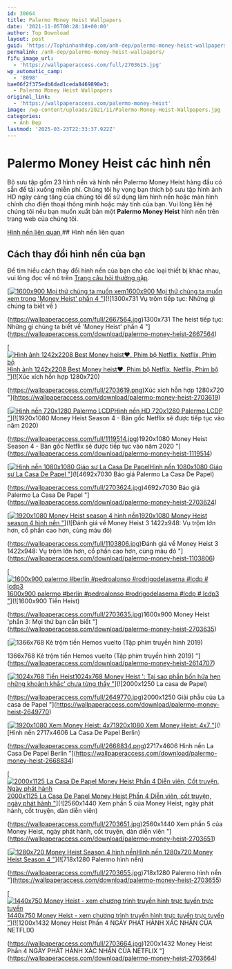 ```yaml
---
id: 30064
title: Palermo Money Heist Wallpapers
date: '2021-11-05T00:28:18+00:00'
author: Top Download
layout: post
guid: 'https://Tophinhanhdep.com/anh-dep/palermo-money-heist-wallpapers/'
permalink: /anh-dep/palermo-money-heist-wallpapers/
fifu_image_url:
  - 'https://wallpaperaccess.com/full/2703615.jpg'
wp_automatic_camp:
  - '8098'
bae06f2f375edb6dad1ceda8469898e3:
  - Palermo Money Heist Wallpapers
original_link:
  - 'https://wallpaperaccess.com/palermo-money-heist'
image: /wp-content/uploads/2021/11/Palermo-Money-Heist-Wallpapers.jpg
categories:
  - Ảnh Đẹp
lastmod: '2025-03-23T22:33:37.922Z'
---
```

# Palermo Money Heist các hình nền

Bộ sưu tập gồm 23 hình nền và hình nền Palermo Money Heist hàng đầu có sẵn để tải xuống miễn phí. Chúng tôi hy vọng bạn thích bộ sưu tập hình ảnh HD ngày càng tăng của chúng tôi để sử dụng làm hình nền hoặc màn hình chính cho điện thoại thông minh hoặc máy tính của bạn. Vui lòng liên hệ chúng tôi nếu bạn muốn xuất bản một **Palermo Money Heist** hình nền trên trang web của chúng tôi.

[Hình nền liên quan ](#related) ## Hình nền liên quan

## Cách thay đổi hình nền của bạn

Để tìm hiểu cách thay đổi hình nền của bạn cho các loại thiết bị khác nhau, vui lòng đọc về nó trên [Trang câu hỏi thường gặp](https://tophinhanhdep.com/faq/).

  
[[![1600x900 Mọi thứ chúng ta muốn xem ](https://wallpaperaccess.com/full/2703615.jpg)1600x900 Mọi thứ chúng ta muốn xem trong 'Money Heist' phần 4 "](https://wallpaperaccess.com/download/palermo-money-heist-2703615)](![1300x731 Vụ trộm tiếp tục: Những gì chúng ta biết về )

(https://wallpaperaccess.com/full/2667564.jpg)1300x731 The heist tiếp tục: Những gì chúng ta biết về 'Money Heist' phần 4 "](https://wallpaperaccess.com/download/palermo-money-heist-2667564)

[[![Hình ảnh 1242x2208 Best Money heist❤️.  Phim bộ Netflix, Netflix, Phim bộ](https://wallpaperaccess.com/full/2703618.jpg)Hình ảnh 1242x2208 Best Money heist❤️. Phim bộ Netflix, Netflix, Phim bộ "](https://wallpaperaccess.com/download/palermo-money-heist-2703618)](![Xúc xích hỗn hợp 1280x720)

(https://wallpaperaccess.com/full/2703619.png)Xúc xích hỗn hợp 1280x720 "](https://wallpaperaccess.com/download/palermo-money-heist-2703619)

[[![Hình nền 720x1280 Palermo LCDP](https://wallpaperaccess.com/full/2703621.jpg)Hình nền HD 720x1280 Palermo LCDP "](https://wallpaperaccess.com/download/palermo-money-heist-2703621)](![1920x1080 Money Heist Season 4 - Bản gốc Netflix sẽ được tiếp tục vào năm 2020)

(https://wallpaperaccess.com/full/1119514.jpg)1920x1080 Money Heist Season 4 - Bản gốc Netflix sẽ được tiếp tục vào năm 2020 "](https://wallpaperaccess.com/download/palermo-money-heist-1119514)

[[![Hình nền 1080x1080 Giáo sư La Casa De Papel](https://wallpaperaccess.com/full/2703623.jpg)Hình nền 1080x1080 Giáo sư La Casa De Papel "](https://wallpaperaccess.com/download/palermo-money-heist-2703623)](![4692x7030 Báo giá Palermo La Casa De Papel)

(https://wallpaperaccess.com/full/2703624.jpg)4692x7030 Báo giá Palermo La Casa De Papel "](https://wallpaperaccess.com/download/palermo-money-heist-2703624)

[[![1920x1080 Money Heist season 4 hình nền](https://wallpaperaccess.com/full/2681901.jpg)1920x1080 Money Heist season 4 hình nền "](https://wallpaperaccess.com/download/palermo-money-heist-2681901)](![Đánh giá về Money Heist 3 1422x948: Vụ trộm lớn hơn, cổ phần cao hơn, cùng màu đỏ)

(https://wallpaperaccess.com/full/1103806.jpg)Đánh giá về Money Heist 3 1422x948: Vụ trộm lớn hơn, cổ phần cao hơn, cùng màu đỏ "](https://wallpaperaccess.com/download/palermo-money-heist-1103806)

[[![1600x900 palermo #berlin #pedroalonso #rodrigodelaserna #lcdp # lcdp3](https://wallpaperaccess.com/full/2703634.png)1600x900 palermo #berlin #pedroalonso #rodrigodelaserna #lcdp # lcdp3 "](https://wallpaperaccess.com/download/palermo-money-heist-2703634)](![1600x900 Tiền Heist)

(https://wallpaperaccess.com/full/2703635.jpg)1600x900 Money Heist 'phần 3: Mọi thứ bạn cần biết "](https://wallpaperaccess.com/download/palermo-money-heist-2703635)

[![1366x768 Kẻ trộm tiền Hemos vuelto (Tập phim truyền hình 2019)](https://wallpaperaccess.com/full/2614707.jpg)

1366x768 Kẻ trộm tiền Hemos vuelto (Tập phim truyền hình 2019) "](https://wallpaperaccess.com/download/palermo-money-heist-2614707)

[[![1024x768 Tiền Heist](https://wallpaperaccess.com/full/2614711.jpg)1024x768 Money Heist ': Tại sao phần bốn hứa hẹn những khoảnh khắc' chưa từng thấy "](https://wallpaperaccess.com/download/palermo-money-heist-2614711)](![2000x1250 La casa de Papel)

(https://wallpaperaccess.com/full/2649770.jpg)2000x1250 Giải phẫu của La casa de Papel "](https://wallpaperaccess.com/download/palermo-money-heist-2649770)

[[![1920x1080 Xem Money Heist: 4x7](https://wallpaperaccess.com/full/2703645.jpg)1920x1080 Xem Money Heist: 4x7 "](https://wallpaperaccess.com/download/palermo-money-heist-2703645)](![Hình nền 2717x4606 La Casa De Papel Berlin)

(https://wallpaperaccess.com/full/2668834.png)2717x4606 Hình nền La Casa De Papel Berlin "](https://wallpaperaccess.com/download/palermo-money-heist-2668834)

[[![2000x1125 La Casa De Papel Money Heist Phần 4 Diễn viên, Cốt truyện, Ngày phát hành](https://wallpaperaccess.com/full/2703649.jpg)2000x1125 La Casa De Papel Money Heist Phần 4 Diễn viên, cốt truyện, ngày phát hành "](https://wallpaperaccess.com/download/palermo-money-heist-2703649)](![2560x1440 Xem phần 5 của Money Heist, ngày phát hành, cốt truyện, dàn diễn viên)

(https://wallpaperaccess.com/full/2703651.jpg)2560x1440 Xem phần 5 của Money Heist, ngày phát hành, cốt truyện, dàn diễn viên "](https://wallpaperaccess.com/download/palermo-money-heist-2703651)

[[![1280x720 Money Heist Season 4 hình nền](https://wallpaperaccess.com/full/2703652.png)Hình nền 1280x720 Money Heist Season 4 "](https://wallpaperaccess.com/download/palermo-money-heist-2703652)](![718x1280 Palermo hình nền)

(https://wallpaperaccess.com/full/2703655.jpg)718x1280 Palermo hình nền "](https://wallpaperaccess.com/download/palermo-money-heist-2703655)

[[![1440x750 Money Heist - xem chương trình truyền hình trực tuyến trực tuyến](https://wallpaperaccess.com/full/2324564.jpg)1440x750 Money Heist - xem chương trình truyền hình trực tuyến trực tuyến "](https://wallpaperaccess.com/download/palermo-money-heist-2324564)](![1200x1432 Money Heist Phần 4 NGÀY PHÁT HÀNH XÁC NHẬN CỦA NETFLIX)

(https://wallpaperaccess.com/full/2703664.jpg)1200x1432 Money Heist Phần 4 NGÀY PHÁT HÀNH XÁC NHẬN CỦA NETFLIX "](https://wallpaperaccess.com/download/palermo-money-heist-2703664)
